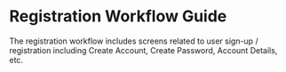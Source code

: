 # Registration Workflow Guide

The registration workflow includes screens related to user sign-up / registration including Create Account, Create Password, Account Details, etc.